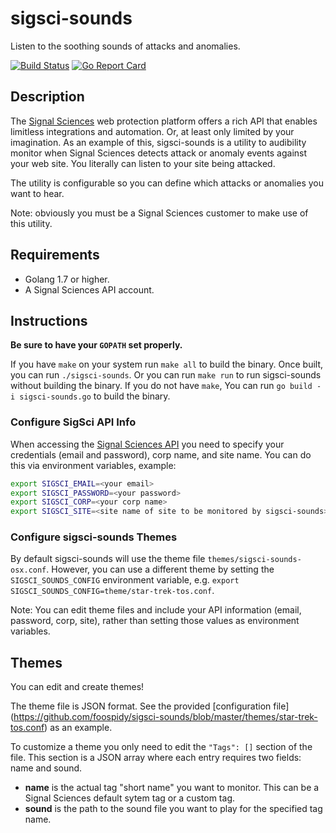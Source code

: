 # sigsci-sounds

Listen to the soothing sounds of attacks and anomalies.

[![Build Status](https://travis-ci.org/foospidy/sigsci-sounds.svg?branch=master)](https://travis-ci.org/foospidy/sigsci-sounds)
[![Go Report Card](https://goreportcard.com/badge/github.com/foospidy/sigsci-sounds)](https://goreportcard.com/report/github.com/foospidy/sigsci-sounds)

## Description

The [Signal Sciences](https://signalsciences.com) web protection platform offers a rich API that enables limitless integrations and automation. Or, at least only limited by your imagination. As an example of this, sigsci-sounds is a utility to audibility monitor when Signal Sciences detects attack or anomaly events against your web site. You literally can listen to your site being attacked.

The utility is configurable so you can define which attacks or anomalies you want to hear.

Note: obviously you must be a Signal Sciences customer to make use of this utility.

## Requirements

- Golang 1.7 or higher.
- A Signal Sciences API account.

## Instructions

__Be sure to have your `GOPATH` set properly.__

If you have `make` on your system run `make all` to build the binary. Once built, you can run `./sigsci-sounds`. Or you can run `make run` to run sigsci-sounds without building the binary. If you do not have `make`, You can run `go build -i sigsci-sounds.go` to build the binary.

### Configure SigSci API Info

When accessing the [Signal Sciences API](https://docs.signalsciences.net/api/) you need to specify your credentials (email and password), corp name, and site name. You can do this via environment variables, example:

```bash
export SIGSCI_EMAIL=<your email>
export SIGSCI_PASSWORD=<your password>
export SIGSCI_CORP=<your corp name>
export SIGSCI_SITE=<site name of site to be monitored by sigsci-sounds>
```

### Configure sigsci-sounds Themes

By default sigsci-sounds will use the theme file `themes/sigsci-sounds-osx.conf`. However, you can use a different theme by setting the `SIGSCI_SOUNDS_CONFIG` environment variable, e.g. `export SIGSCI_SOUNDS_CONFIG=theme/star-trek-tos.conf`.

Note: You can edit theme files and include your API information (email, password, corp, site), rather than setting those values as environment variables.

## Themes

You can edit and create themes!

The theme file is JSON format. See the provided [configuration file] (https://github.com/foospidy/sigsci-sounds/blob/master/themes/star-trek-tos.conf) as an example.

To customize a theme you only need to edit the `"Tags": []` section of the file. This section is a JSON array where each entry requires two fields: name and sound.

- __name__ is the actual tag "short name" you want to monitor. This can be a Signal Sciences default sytem tag or a custom tag.
- __sound__ is the path to the sound file you want to play for the specified tag name.
